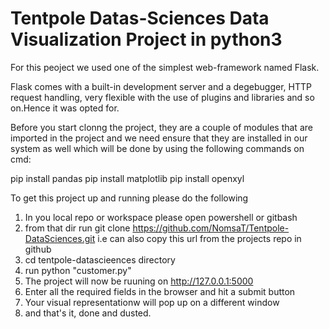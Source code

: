 # Tentpole Datas-Sciences Data Visualization Project in python3

For this peoject we used one of the simplest web-framework named Flask.

Flask comes with a built-in development server and a degebugger, HTTP request handling, very flexible with the use of plugins and libraries and so on.Hence it was opted for.

Before you start clonng the project, they are a couple of modules that are imported in the project and we need ensure that they are installed in our system as well which will be done by using the following commands on cmd:

pip install pandas 
pip install matplotlib 
pip install openxyl


To get this project up and running please do the following 
1. In you local repo or workspace please open powershell or gitbash
2. from that dir run git clone https://github.com/NomsaT/Tentpole-DataSciences.git i.e can also copy this url from the projects repo in github
3. cd tentpole-datascieences directory
4. run python "customer.py"
5. The project will now be ruuning on http://127.0.0.1:5000
6. Enter all the required fields in the browser and hit a submit button 
7. Your visual representationw will pop up on a different window
8. and that's it, done and dusted.
